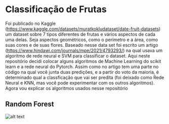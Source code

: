 # Classificação de Frutas
Foi publicado no Kaggle (https://www.kaggle.com/datasets/muratkokludataset/date-fruit-datasets) um dataset sobre 7 tipos diferentes de frutas e vários aspectos de cada uma delas. Seja aspectos geométricos, como o perímetro e a área, como suas cores e de suas flores. Baseado nesse data set foi escrito um artigo (https://www.hindawi.com/journals/mpe/2021/4793293/) na qual usava um algoritmo de rede neural e SVM para classificar o dataset. Aqui neste repositório decidi colocar alguns algoritmos de Machine Learning do scikit learn e a rede neural do Pytorch. Assim como no artigo tem uma parte no código na qual você junta duas predições, e a partir do voto da maioria, é determinado qual a classficação que vai ser predita (foi deixado como Rede Neural e KNN, mas você pode experimentar com os outros algoritmos). Agora vou explicar os algoritmos usados nesse repositório

## Random Forest
![alt text](https://miro.medium.com/max/1400/1*hmtbIgxoflflJqMJ_UHwXw.jpeg)
